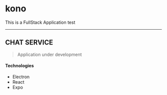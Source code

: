 # kono
This is a FullStack Application test 

---

## CHAT SERVICE

> Application under development

#### Technologies

- Electron
- React
- Expo
